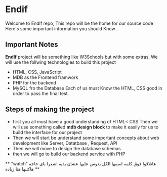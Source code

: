 # Endif
Welcome to EndIf repo, This repo will be the home for our source code
Here's some important information you should Know .

## Important Notes 
**EndIf** project will be something like W3Schools but with some extras, We will use the follwing technologies to build this project
- HTML, CSS, JavaScript
- MDB as the Frontend framwork 
- PHP for the backend 
- MySQL fro the Database 
Each of us must Know the HTML, CSS good in order to pass the final test.

## Steps of making the project 
- first you all must have a good understanding of HTML< CSS Then we will use something called **mdb design block** to make it easily for us to build the interface for our project 
- Then we will start be understand some important concepts about web development like Server, Datatbase , Request, API
- Then we will move to design the database schemas 
- then we will go to build our backend service with PHP 

** "watch" هاتلاقوا فوق كلمه اسمها الكل يدوس عليها عشان يديه اشعرا باي حاجه هاكتبها هنا زيادة **
